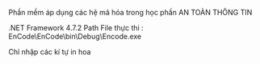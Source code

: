Phần mềm áp dụng các hệ mã hóa trong học phần AN TOÀN THÔNG TIN

.NET Framework 4.7.2
Path File thực thi : EnCode\EnCode\bin\Debug\Encode.exe

Chỉ nhập các kí tự in hoa
